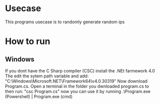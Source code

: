 # Usecase
This programs usecase is to randomly generate random ips

# How to run

## Windows
If you dont have the C Sharp compiler (CSC) install the .NEt farmework 4.0
The edit the sytem path variable and add: "C:\Windows\Microsoft.NET\Framework64\v4.0.30319"
Now download Program.cs.
Open a terminal in the folder you dwnloaded program.cs to
then run: "csc Program.cs"
now you can use it by running .\Program.exe (Powershell) | Program.exe (cmd)

